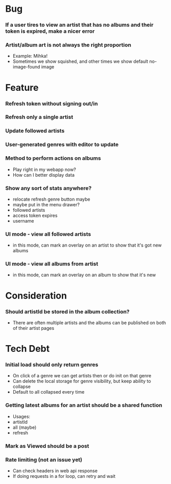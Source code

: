 # Bug

### If a user tires to view an artist that has no albums and their token is expired, make a nicer error

### Artist/album art is not always the right proportion

- Example: Mihka!
- Sometimes we show squished, and other times we show default no-image-found image

# Feature

### Refresh token without signing out/in

### Refresh only a single artist

### Update followed artists

### User-generated genres with editor to update

### Method to perform actions on albums

- Play right in my webapp now?
- How can I better display data

### Show any sort of stats anywhere?

- relocate refresh genre button maybe
- maybe put in the menu drawer?
- followed artists
- access token expires
- username

### UI mode - view all followed artists

- in this mode, can mark an overlay on an artist to show that it's got new albums

### UI mode - view all albums from artist

- in this mode, can mark an overlay on an album to show that it's new

# Consideration

### Should artistId be stored in the album collection?

- There are often multiple artists and the albums can be published on both of their artist pages

# Tech Debt

### Initial load should only return genres

- On click of a genre we can get artists then or do init on that genre
- Can delete the local storage for genre visibility, but keep ability to collapse
- Default to all collapsed every time

### Getting latest albums for an artist should be a shared function

- Usages:
- artistId
- all (maybe)
- refresh

### Mark as Viewed should be a post

### Rate limiting (not an issue yet)

- Can check headers in web api response
- If doing requests in a for loop, can retry and wait
